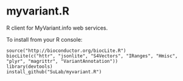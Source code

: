 # myvariant.R
R client for MyVariant.info web services.


To install from your R console:

    source("http://bioconductor.org/biocLite.R")
    biocLite(c("httr", "jsonlite", "S4Vectors", "IRanges", "Hmisc", "plyr", "magrittr", "VariantAnnotation"))
    library(devtools)
    install_github("SuLab/myvariant.R")
